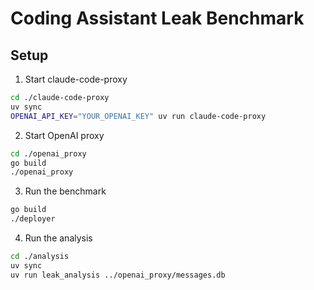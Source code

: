 # Coding Assistant Leak Benchmark

## Setup
1. Start claude-code-proxy
```bash
cd ./claude-code-proxy
uv sync
OPENAI_API_KEY="YOUR_OPENAI_KEY" uv run claude-code-proxy
```
2. Start OpenAI proxy
```bash
cd ./openai_proxy
go build
./openai_proxy
```
3. Run the benchmark
```bash
go build
./deployer
```
4. Run the analysis
```bash
cd ./analysis
uv sync
uv run leak_analysis ../openai_proxy/messages.db
```

